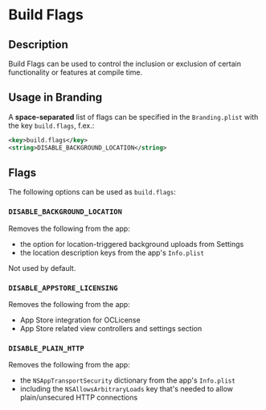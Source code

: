 # Build Flags

## Description

Build Flags can be used to control the inclusion or exclusion of certain functionality or features at compile time.

## Usage in Branding

A **space-separated** list of flags can be specified in the `Branding.plist` with the key `build.flags`, f.ex.:

```xml
<key>build.flags</key>
<string>DISABLE_BACKGROUND_LOCATION</string>
```

## Flags

The following options can be used as `build.flags`:

### `DISABLE_BACKGROUND_LOCATION`

Removes the following from the app:
- the option for location-triggered background uploads from Settings
- the location description keys from the app's `Info.plist`

Not used by default.

### `DISABLE_APPSTORE_LICENSING`

Removes the following from the app:
- App Store integration for OCLicense
- App Store related view controllers and settings section

### `DISABLE_PLAIN_HTTP`

Removes the following from the app:
- the `NSAppTransportSecurity` dictionary from the app's `Info.plist`
- including the `NSAllowsArbitraryLoads` key that's needed to allow plain/unsecured HTTP connections
